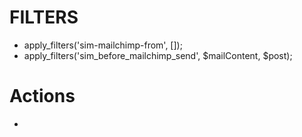 # FILTERS
- apply_filters('sim-mailchimp-from', []);
- apply_filters('sim_before_mailchimp_send', $mailContent, $post);

# Actions
- 